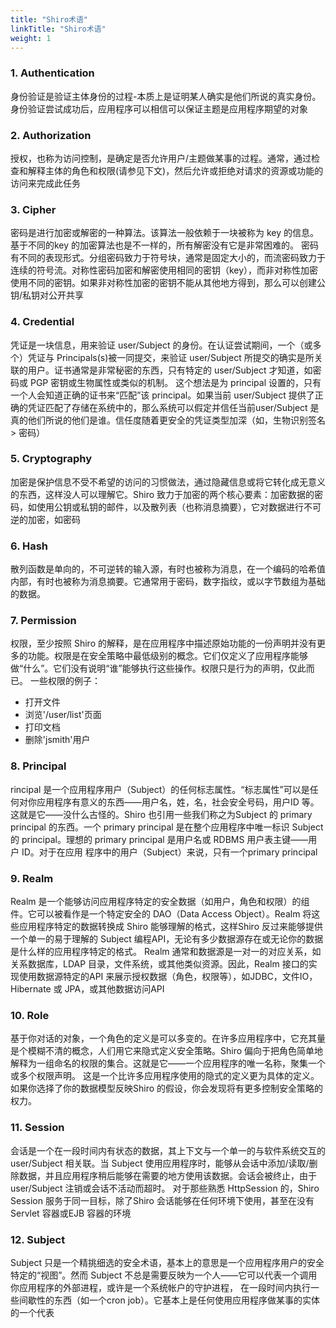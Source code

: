 ```yaml
---
title: "Shiro术语"
linkTitle: "Shiro术语"
weight: 1 
---
```


### 1. Authentication

身份验证是验证主体身份的过程-本质上是证明某人确实是他们所说的真实身份。身份验证尝试成功后，应用程序可以相信可以保证主题是应用程序期望的对象

### 2. Authorization

授权，也称为访问控制，是确定是否允许用户/主题做某事的过程。通常，通过检查和解释主体的角色和权限(请参见下文)，然后允许或拒绝对请求的资源或功能的访问来完成此任务

### 3. Cipher

密码是进行加密或解密的一种算法。该算法一般依赖于一块被称为 key 的信息。基于不同的key 的加密算法也是不一样的，所有解密没有它是非常困难的。 密码有不同的表现形式。分组密码致力于符号块，通常是固定大小的，而流密码致力于连续的符号流。对称性密码加密和解密使用相同的密钥（key），而非对称性加密使用不同的密钥。如果非对称性加密的密钥不能从其他地方得到，那么可以创建公钥/私钥对公开共享

### 4. **Credential** 

凭证是一块信息，用来验证 user/Subject 的身份。在认证尝试期间，一个（或多个）凭证与 Principals(s)被一同提交，来验证 user/Subject 所提交的确实是所关联的用户。证书通常是非常秘密的东西，只有特定的 user/Subject 才知道，如密码或 PGP 密钥或生物属性或类似的机制。 这个想法是为 principal 设置的，只有一个人会知道正确的证书来“匹配”该 principal。如果当前 user/Subject 提供了正确的凭证匹配了存储在系统中的，那么系统可以假定并信任当前user/Subject 是真的他们所说的他们是谁。信任度随着更安全的凭证类型加深（如，生物识别签名 > 密码）

### 5. **Cryptography**

加密是保护信息不受不希望的访问的习惯做法，通过隐藏信息或将它转化成无意义的东西，这样没人可以理解它。Shiro 致力于加密的两个核心要素：加密数据的密码，如使用公钥或私钥的邮件，以及散列表（也称消息摘要），它对数据进行不可逆的加密，如密码

### 6. **Hash** 

 散列函数是单向的，不可逆转的输入源，有时也被称为消息，在一个编码的哈希值内部，有时也被称为消息摘要。它通常用于密码，数字指纹，或以字节数组为基础的数据。

### 7. **Permission** 

权限，至少按照 Shiro 的解释，是在应用程序中描述原始功能的一份声明并没有更多的功能。权限是在安全策略中最低级别的概念。它们仅定义了应用程序能够做“什么”。它们没有说明“谁”能够执行这些操作。权限只是行为的声明，仅此而已。 一些权限的例子：

- 打开文件
- 浏览'/user/list'页面
- 打印文档
- 删除'jsmith'用户

### 8. **Principal** 

rincipal 是一个应用程序用户（Subject）的任何标志属性。“标志属性”可以是任何对你应用程序有意义的东西——用户名，姓，名，社会安全号码，用户ID 等。这就是它——没什么古怪的。Shiro 也引用一些我们称之为Subject 的 primary principal 的东西。一个 primary principal 是在整个应用程序中唯一标识 Subject 的 principal。理想的 primary principal 是用户名或 RDBMS 用户表主键——用户 ID。对于在应用 程序中的用户（Subject）来说，只有一个primary principal

### 9. Realm 

Realm 是一个能够访问应用程序特定的安全数据（如用户，角色和权限）的组件。它可以被看作是一个特定安全的 DAO（Data Access Object）。Realm 将这些应用程序特定的数据转换成 Shiro 能够理解的格式，这样Shiro 反过来能够提供一个单一的易于理解的 Subject 编程API，无论有多少数据源存在或无论你的数据是什么样的应用程序特定的格式。 Realm 通常和数据源是一对一的对应关系，如关系数据库，LDAP 目录，文件系统，或其他类似资源。因此，Realm 接口的实现使用数据源特定的API 来展示授权数据（角色，权限等），如JDBC，文件IO，Hibernate 或 JPA，或其他数据访问API

### 10. **Role**

基于你对话的对象，一个角色的定义是可以多变的。在许多应用程序中，它充其量是个模糊不清的概念，人们用它来隐式定义安全策略。Shiro 偏向于把角色简单地解释为一组命名的权限的集合。这就是它——一个应用程序的唯一名称，聚集一个或多个权限声明。 这是一个比许多应用程序使用的隐式的定义更为具体的定义。如果你选择了你的数据模型反映Shiro 的假设，你会发现将有更多控制安全策略的权力。

### 11. **Session** 

会话是一个在一段时间内有状态的数据，其上下文与一个单一的与软件系统交互的user/Subject 相关联。当 Subject 使用应用程序时，能够从会话中添加/读取/删除数据，并且应用程序稍后能够在需要的地方使用该数据。会话会被终止，由于user/Subject 注销或会话不活动而超时。 对于那些熟悉 HttpSession 的，Shiro Session 服务于同一目标，除了Shiro 会话能够在任何环境下使用，甚至在没有Servlet 容器或EJB 容器的环境

### 12. **Subject** 

Subject 只是一个精挑细选的安全术语，基本上的意思是一个应用程序用户的安全特定的“视图”。然而 Subject 不总是需要反映为一个人——它可以代表一个调用你应用程序的外部进程，或许是一个系统帐户的守护进程， 在一段时间内执行一些间歇性的东西（如一个cron job）。它基本上是任何使用应用程序做某事的实体的一个代表